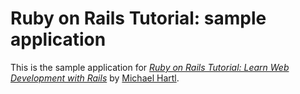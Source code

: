 # Ruby on Rails Tutorial: sample application

This is the sample application for
[*Ruby on Rails Tutorial:
Learn Web Development with Rails*](http://railstutorial.org/)
by [Michael Hartl](http://michaelhartl.com/).